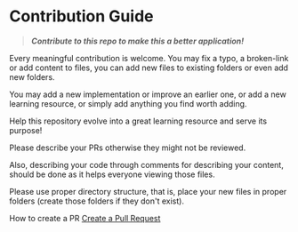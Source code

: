 # Contribution Guide

> **_Contribute to this repo to make this a better application!_**

Every meaningful contribution is welcome.
You may fix a typo, a broken-link or add content to files, you can add new files to existing folders or even add new folders. 

You may add a new implementation or improve an earlier one, or add a new learning resource, or simply add anything you find worth adding.

Help this repository evolve into a great learning resource and serve its purpose!

Please describe your PRs otherwise they might not be reviewed.

Also, describing your code through comments for describing your content, should be done as it helps everyone viewing those files.

Please use proper directory structure, that is, place your new files in proper folders (create those folders if they don't exist).


How to create a PR [Create a Pull Request](https://www.digitalocean.com/community/tutorials/how-to-create-a-pull-request-on-github)
